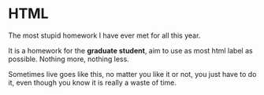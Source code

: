 # HTML

The most stupid homework I have ever met for all this year.

It is a homework for the **graduate student**, aim to use as most html label as possible. Nothing more, nothing less.

Sometimes live goes like this, no matter you like it or not, you just have to do it, even though you know it is really a waste of time.
